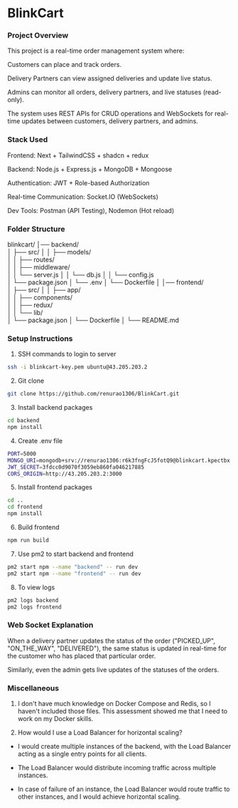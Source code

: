 # BlinkCart

### Project Overview

This project is a real-time order management system where:

Customers can place and track orders.

Delivery Partners can view assigned deliveries and update live status.

Admins can monitor all orders, delivery partners, and live statuses (read-only).

The system uses REST APIs for CRUD operations and WebSockets for real-time updates between customers, delivery partners, and admins.


### Stack Used

Frontend: Next + TailwindCSS + shadcn + redux

Backend: Node.js + Express.js + MongoDB + Mongoose

Authentication: JWT + Role-based Authorization

Real-time Communication: Socket.IO (WebSockets)

Dev Tools: Postman (API Testing), Nodemon (Hot reload)

### Folder Structure

blinkcart/
│── backend/          
│   ├── src/
│   │   ├── models/       
│   │   ├── routes/       
│   │   ├── middleware/  
│   │   └── server.js 
│   │   └── db.js
│   │   └── config.js      
│   └── package.json
│   └── .env
│   └── Dockerfile
│
│── frontend/             
│   ├── src/
│   │   ├── app/   
│   │   ├── components/   
│   │   ├── redux/        
│   │   └── lib/     
│   └── package.json
│   └── Dockerfile
│
└── README.md


### Setup Instructions
1. SSH commands to login to server
```bash
ssh -i blinkcart-key.pem ubuntu@43.205.203.2
```

2. Git clone
```bash
git clone https://github.com/renurao1306/BlinkCart.git
```

3. Install backend packages
```bash
cd backend
npm install
```

4. Create .env file
```bash
PORT=5000
MONGO_URI=mongodb+srv://renurao1306:r6k3fngFcJ5fotQ9@blinkcart.kpectbx.mongodb.net/?retryWrites=true&w=majority&appName=BlinkCart
JWT_SECRET=3fdcc0d9070f3059eb860fa046217885
CORS_ORIGIN=http://43.205.203.2:3000
```

5. Install frontend packages
```bash
cd ..
cd frontend
npm install
```

6. Build frontend
```bash
npm run build
```

7. Use pm2 to start backend and frontend
```bash
pm2 start npm --name "backend" -- run dev
pm2 start npm --name "frontend" -- run dev
```

8. To view logs
```bash
pm2 logs backend
pm2 logs frontend
```

### Web Socket Explanation
When a delivery partner updates the status of the order ("PICKED_UP", "ON_THE_WAY", "DELIVERED"), the same status is updated in real-time for the customer who has placed that particular order.

Similarly, even the admin gets live updates of the statuses of the orders.

### Miscellaneous

1. I don't have much knowledge on Docker Compose and Redis, so I haven't included those files. This assessment showed me that I need to work on my Docker skills.

2. How would I use a Load Balancer for horizontal scaling?

- I would create multiple instances of the backend, with the Load Balancer acting as a single entry points for all clients. 

- The Load Balancer would distribute incoming traffic across multiple instances.

- In case of failure of an instance, the Load Balancer would route traffic to other instances, and I would achieve horizontal scaling.

